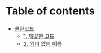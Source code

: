 # Table of contents

* [클린코드](README.md)
  * [1. 깨끗한 코드](undefined/1..md)
  * [2. 의미 있는 이름](undefined/2..md)
